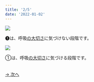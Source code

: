 ```yaml
---
title: '2/5'
date: '2022-01-02'
---
```

![](/images/01_1.jpg)

➊は、呼吸[の大切さ]()に気づけない段階です。   

![](/images/01_2.jpg)

①は、呼吸[の大切さ]()に気づける段階です。

　  
[ → 次へ ](/posts/1-3)
